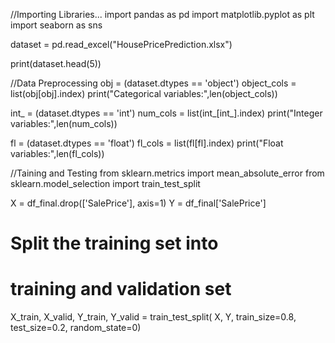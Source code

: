 //Importing Libraries...
import pandas as pd
import matplotlib.pyplot as plt
import seaborn as sns

dataset = pd.read_excel("HousePricePrediction.xlsx")

print(dataset.head(5))

//Data Preprocessing
obj = (dataset.dtypes == 'object')
object_cols = list(obj[obj].index)
print("Categorical variables:",len(object_cols))

int_ = (dataset.dtypes == 'int')
num_cols = list(int_[int_].index)
print("Integer variables:",len(num_cols))

fl = (dataset.dtypes == 'float')
fl_cols = list(fl[fl].index)
print("Float variables:",len(fl_cols))

//Taining and Testing
from sklearn.metrics import mean_absolute_error
from sklearn.model_selection import train_test_split

X = df_final.drop(['SalePrice'], axis=1)
Y = df_final['SalePrice']

# Split the training set into 
# training and validation set
X_train, X_valid, Y_train, Y_valid = train_test_split(
	X, Y, train_size=0.8, test_size=0.2, random_state=0)



